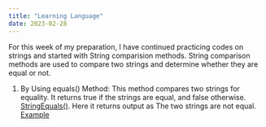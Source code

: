 ```yaml
---
title: "Learning Language"
date: 2023-02-28
---
```

For this week of my preparation, I have continued practicing codes on strings and started with String comparision methods. String comparison methods are used to compare two strings and determine whether they are equal or not.
1. By Using equals() Method: This method compares two strings for equality. It returns true if the strings are equal, and false otherwise. [StringEquals()](https://github.com/Srihitha2/Software-Engineering/blob/main/codes/Stringequals.java). Here it returns output as The two strings are not equal. [Example](https://github.com/Srihitha2/Software-Engineering/blob/main/codes/StringEquals().java)

